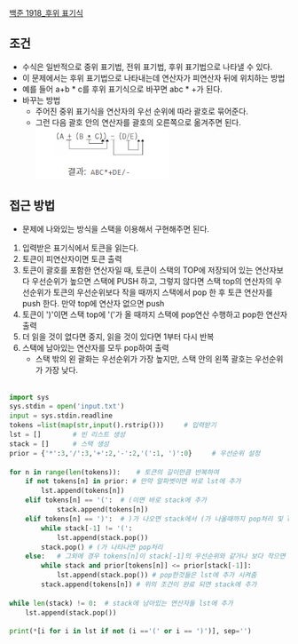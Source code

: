
[백준 1918_후위 표기식](https://www.acmicpc.net/problem/1918)


## 조건

- 수식은 일반적으로 중위 표기법, 전위 표기법, 후위 표기법으로 나타낼 수 있다.
- 이 문제에서는 후위 표기법으로 나타내는데 연산자가 피연산자 뒤에 위치하는 방법
- 예를 들어 a+b * c를 후위 표기식으로 바꾸면 abc * +가 된다.
- 바꾸는 방법
	- 주어진 중위 표기식을 연산자의 우선 순위에 따라 괄호로 묶어준다. 
	- 그런 다음 괄호 안의 연산자를 괄호의 오른쪽으로 옮겨주면 된다.
	![](assets/Pasted%20image%2020221208180203.png)



## 접근 방법

- 문제에 나와있는 방식을 스택을 이용해서 구현해주면 된다.

1.  입력받은 표기식에서 토큰을 읽는다.
2.  토큰이 피연산자이면 토큰 출력
3.  토큰이 괄호를 포함한 연산자일 때, 토큰이 스택의 TOP에 저장되어 있는 연산자보다 우선순위가 높으면 스택에 PUSH 하고, 그렇지 않다면 스택 top의 연산자의 우선순위가 토큰의 우선순위보다 작을 때까지 스택에서 pop 한 후 토큰 연산자를 push 한다. 만약 top에 연산자 없으면 push
4.  토큰이 ')'이면 스택 top에 '('가 올 때까지 스택에 pop연산 수행하고 pop한 연산자 출력
5.  더 읽을 것이 없다면 중지, 읽을 것이 있다면 1부터 다시 반복
6.  스택에 남아있는 연산자를 모두 pop하여 출력
    -   스택 밖의 왼 괄화는 우선순위가 가장 높지만, 스택 안의 왼쪽 괄호는 우선순위가 가장 낮다.



```python

import sys  
sys.stdin = open('input.txt')  
input = sys.stdin.readline  
tokens =list(map(str,input().rstrip()))     # 입력받기  
lst = []        # 빈 리스트 생성  
stack = []      # 스택 생성  
prior = {'*':3,'/':3,'+':2,'-':2,'(':1, ')':0}     # 우선순위 설정  
  
for n in range(len(tokens)):    # 토큰의 길이만큼 반복하여  
    if not tokens[n] in prior: # 만약 알파벳이면 바로 lst에 추가  
        lst.append(tokens[n])  
    elif tokens[n] == '(':  # (이면 바로 stack에 추가  
            stack.append(tokens[n])  
    elif tokens[n] == ')':  # )가 나오면 stack에서 (가 나올때까지 pop처리 및 lst에 추가.  
        while stack[-1] != '(':  
            lst.append(stack.pop())  
        stack.pop() # (가 나타나면 pop처리  
    else:   # 그외에 경우 tokens[n]이 stack[-1]의 우선순위와 같거나 보다 작으면 tokens[n]의 우선순위가 더 커질때까지 pop  
        while stack and prior[tokens[n]] <= prior[stack[-1]]:  
            lst.append(stack.pop()) # pop한것들은 lst에 추가 시켜줌  
        stack.append(tokens[n]) # 위의 조건이 완료 되면 stack에 추가  
  
while len(stack) != 0:  # stack에 남아있는 연산자들 lst에 추가  
    lst.append(stack.pop())  
  
print(*[i for i in lst if not (i =='(' or i == ')')], sep='')
```
